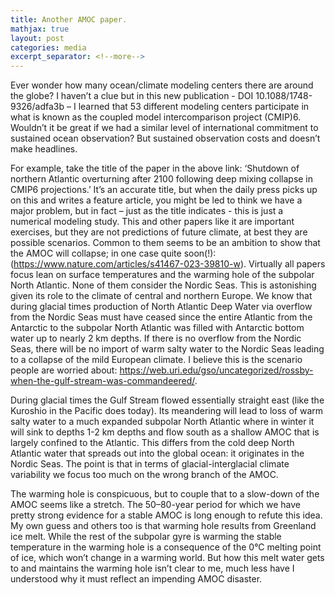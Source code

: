 ```yaml
---
title: Another AMOC paper.
mathjax: true
layout: post
categories: media
excerpt_separator: <!--more-->
---
```


Ever wonder how many ocean/climate modeling centers there are around the globe? I haven’t a clue but in this new publication - DOI 10.1088/1748-9326/adfa3b – I learned that 53 different modeling centers participate in what is known as the coupled model intercomparison project (CMIP)6. Wouldn’t it be great if we had a similar level of international commitment to sustained ocean observation? But sustained observation costs and doesn’t make headlines. 
<!--more-->

For example, take the title of the paper in the above link: ‘Shutdown of northern Atlantic overturning after 2100 following deep mixing collapse in CMIP6 projections.’ It’s an accurate title, but when the daily press picks up on this and writes a feature article, you might be led to think we have a major problem, but in fact – just as the title indicates - this is just a numerical modeling study. This and other papers like it are important exercises, but they are not predictions of future climate, at best they are possible scenarios. Common to them seems to be an ambition to show that the AMOC will collapse; in one case quite soon(!): (https://www.nature.com/articles/s41467-023-39810-w). Virtually all papers focus lean on surface temperatures and the warming hole of the subpolar North Atlantic. None of them consider the Nordic Seas. This is astonishing given its role to the climate of central and northern Europe. We know that during glacial times production of North Atlantic Deep Water via overflow from the Nordic Seas must have ceased since the entire Atlantic from the Antarctic to the subpolar North Atlantic was filled with Antarctic bottom water up to nearly 2 km depths. If there is no overflow from the Nordic Seas, there will be no import of warm salty water to the Nordic Seas leading to a collapse of the mild European climate. I believe this is the scenario people are worried about: https://web.uri.edu/gso/uncategorized/rossby-when-the-gulf-stream-was-commandeered/. 

During glacial times the Gulf Stream flowed essentially straight east (like the Kuroshio in the Pacific does today). Its meandering will lead to loss of warm salty water to a much expanded subpolar North Atlantic where in winter it will sink to depths 1-2 km depths and flow south as a shallow AMOC that is largely confined to the Atlantic. This differs from the cold deep North Atlantic water that spreads out into the global ocean: it originates in the Nordic Seas. The point is that in terms of glacial-interglacial climate variability we focus too much on the wrong branch of the AMOC. 

The warming hole is conspicuous, but to couple that to a slow-down of the AMOC seems like a stretch. The 50–80-year period for which we have pretty strong evidence for a stable AMOC is long enough to refute this idea. My own guess and others too is that warming hole results from Greenland ice melt. While the rest of the subpolar gyre is warming the stable temperature in the warming hole is a consequence of the 0°C melting point of ice, which won’t change in a warming world. But how this melt water gets to and maintains the warming hole isn’t clear to me, much less have I understood why it must reflect an impending AMOC disaster. 
